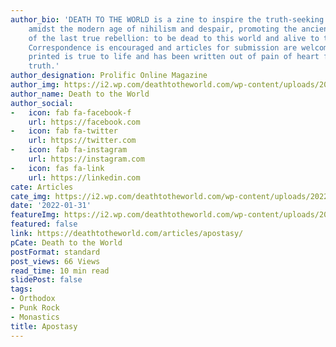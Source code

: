 ```yaml
---
author_bio: 'DEATH TO THE WORLD is a zine to inspire the truth-seeking and soul searching
    amidst the modern age of nihilism and despair, promoting the ancient principles
    of the last true rebellion: to be dead to this world and alive to the other world.
    Correspondence is encouraged and articles for submission are welcomed. Each article
    printed is true to life and has been written out of pain of heart for love of
    truth.'
author_designation: Prolific Online Magazine
author_img: https://i2.wp.com/deathtotheworld.com/wp-content/uploads/2014/06/dttw1.jpg
author_name: Death to the World
author_social:
-   icon: fab fa-facebook-f
    url: https://facebook.com
-   icon: fab fa-twitter
    url: https://twitter.com
-   icon: fab fa-instagram
    url: https://instagram.com
-   icon: fas fa-link
    url: https://linkedin.com
cate: Articles
cate_img: https://i2.wp.com/deathtotheworld.com/wp-content/uploads/2022/01/F-apostasy.jpg?resize=1140%2C663&ssl=1
date: '2022-01-31'
featureImg: https://i2.wp.com/deathtotheworld.com/wp-content/uploads/2022/01/F-apostasy.jpg?resize=1140%2C663&ssl=1
featured: false
link: https://deathtotheworld.com/articles/apostasy/
pCate: Death to the World
postFormat: standard
post_views: 66 Views
read_time: 10 min read
slidePost: false
tags:
- Orthodox
- Punk Rock
- Monastics
title: Apostasy
---
```


